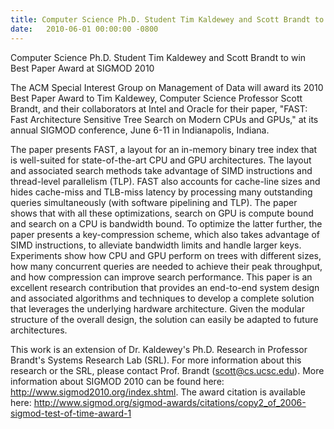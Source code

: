 ```yaml
---
title: Computer Science Ph.D. Student Tim Kaldewey and Scott Brandt to win Best Paper Award at SIGMOD 2010
date:   2010-06-01 00:00:00 -0800
---
```

Computer Science Ph.D. Student Tim Kaldewey and Scott Brandt to win Best Paper
Award at SIGMOD 2010

The ACM Special Interest Group on Management of Data will award its 2010 Best
Paper Award to Tim Kaldewey, Computer Science Professor Scott Brandt, and their
collaborators at Intel and Oracle for their paper, "FAST: Fast Architecture
Sensitive Tree Search on Modern CPUs and GPUs," at its annual SIGMOD conference,
June 6-11 in Indianapolis, Indiana.

The paper presents FAST, a layout for an in-memory binary tree index that is
well-suited for state-of-the-art CPU and GPU architectures. The layout and
associated search methods take advantage of SIMD instructions and thread-level
parallelism (TLP). FAST also accounts for cache-line sizes and hides cache-miss
and TLB-miss latency by processing many outstanding queries simultaneously
(with software pipelining and TLP). The paper shows that with all these
optimizations, search on GPU is compute bound and search on a CPU is bandwidth
bound. To optimize the latter further, the paper presents a key-compression
scheme, which also takes advantage of SIMD instructions, to alleviate bandwidth
limits and handle larger keys. Experiments show how CPU and GPU perform on trees
with different sizes, how many concurrent queries are needed to achieve their
peak throughput, and how compression can improve search performance. This paper
is an excellent research contribution that provides an end-to-end system design
and associated algorithms and techniques to develop a complete solution that
leverages the underlying hardware architecture. Given the modular structure of
the overall design, the solution can easily be adapted to future architectures.

This work is an extension of Dr. Kaldewey's Ph.D. Research in Professor Brandt's
Systems Research Lab (SRL). For more information about this research or the SRL,
please contact Prof. Brandt (scott@cs.ucsc.edu). More information about SIGMOD
2010 can be found here: http://www.sigmod2010.org/index.shtml. The award
citation is available here: http://www.sigmod.org/sigmod-awards/citations/copy2_of_2006-sigmod-test-of-time-award-1
